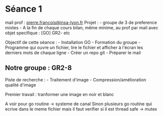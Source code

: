 # Séance 1 #
mail prof : pierre.francois@insa-lyon.fr
Projet :
    - groupe de 3 de preference mixtes
    - A la fin de chaque cours bilan, même minime, au prof par mail avec objet specifique : [GO] GR2-<numProjet> etc

Objectif de cette séance :
    - Installation GO
    - Formation du groupe
    - Programme qui ouvre un fichier, lire le fichier et afficher à l'écran les derniers mots de chaque ligne 
    - Créer un repo git
    - Préparer le mail 

## Notre groupe : GR2-8 ##
Piste de recherche :
    - Traitement d'image
    - Compression/amélioration qualité d'image

Premier travail : tranformer une image en noir et blanc 

A voir pour go routine -> systeme de canal
Sinon plusieurs go routine qui ecrive dans le meme fichier mais il faut verifier si il est thread safe -> mutex
